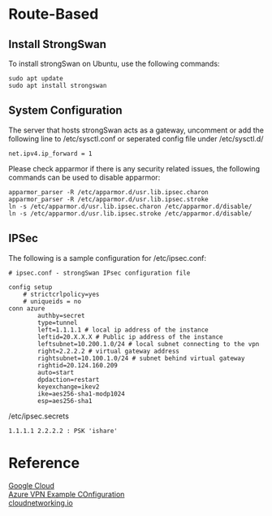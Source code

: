 # Route-Based

## Install StrongSwan 

To install strongSwan on Ubuntu, use the following commands:  
```
sudo apt update
sudo apt install strongswan
```  

## System Configuration  
The server that hosts strongSwan acts as a gateway, uncomment or add the following line to /etc/sysctl.conf or seperated config file under /etc/sysctl.d/  
```
net.ipv4.ip_forward = 1
```  

Please check apparmor if there is any security related issues, the following commands can be used to disable apparmor:  
```
apparmor_parser -R /etc/apparmor.d/usr.lib.ipsec.charon
apparmor_parser -R /etc/apparmor.d/usr.lib.ipsec.stroke
ln -s /etc/apparmor.d/usr.lib.ipsec.charon /etc/apparmor.d/disable/
ln -s /etc/apparmor.d/usr.lib.ipsec.stroke /etc/apparmor.d/disable/
```

## IPSec  
The following is a sample configuration for /etc/ipsec.conf:  
```
# ipsec.conf - strongSwan IPsec configuration file

config setup
    # strictcrlpolicy=yes
    # uniqueids = no
conn azure
        authby=secret
        type=tunnel
        left=1.1.1.1 # local ip address of the instance
        leftid=20.X.X.X # Public ip address of the instance
        leftsubnet=10.200.1.0/24 # local subnet connecting to the vpn
        right=2.2.2.2 # virtual gateway address
        rightsubnet=10.100.1.0/24 # subnet behind virtual gateway 
        rightid=20.124.160.209
        auto=start
        dpdaction=restart
        keyexchange=ikev2
        ike=aes256-sha1-modp1024
        esp=aes256-sha1
```

/etc/ipsec.secrets   
```
1.1.1.1 2.2.2.2 : PSK 'ishare' 
```


# Reference  
[Google Cloud](https://cloud.google.com/community/tutorials/using-cloud-vpn-with-strongswan)  
[Azure VPN Example COnfiguration](https://github.com/Azure/Azure-vpn-config-samples)  
[cloudnetworking.io](https://cloudnetworking.io/2018/01/03/azure-routed-vpn-with-strongswan-on-linux/)